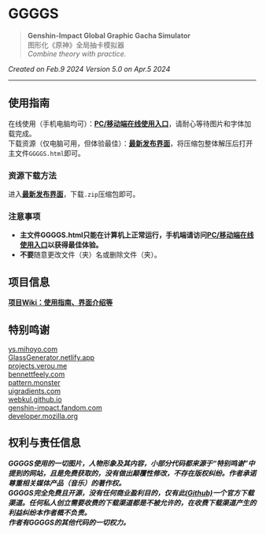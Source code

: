 # GGGGS
> **Genshin-Impact Global Graphic Gacha Simulator**   
> 图形化《原神》全局抽卡模拟器   
> *Combine theory with practice.*
  
*Created on Feb.9 2024*
*Version 5.0 on Apr.5 2024*

***


## 使用指南
在线使用（手机电脑均可）：[**PC/移动端在线使用入口**](https://quartzquincy2019.github.io/GGGGS/GGGGS.html)，请耐心等待图片和字体加载完成。    
下载资源（仅电脑可用，但体验最佳）：[**最新发布界面**](https://github.com/QuartzQuincy2019/GGGGS/releases/latest)，将压缩包整体解压后打开主文件`GGGGS.html`即可。
### 资源下载方法
进入[**最新发布界面**](https://github.com/QuartzQuincy2019/GGGGS/releases/latest)，下载`.zip`压缩包即可。
### 注意事项
- **主文件GGGGS.html只能在计算机上正常运行，手机端请访问[PC/移动端在线使用入口](https://quartzquincy2019.github.io/GGGGS/GGGGS.html)以获得最佳体验。**
- **不要**随意更改文件（夹）名或删除文件（夹）。
## 项目信息
[**项目Wiki：使用指南、界面介绍等**](https://github.com/QuartzQuincy2019/GGGGS/wiki)
## 特别鸣谢
[ys.mihoyo.com](https://ys.mihoyo.com/)   
[GlassGenerator.netlify.app](https://glassgenerator.netlify.app/)   
[projects.verou.me](https://projects.verou.me/css3patterns/)   
[bennettfeely.com](https://bennettfeely.com/gradients/)  
[pattern.monster](https://pattern.monster/)   
[uigradients.com](https://uigradients.com/)   
[webkul.github.io](https://webkul.github.io/coolhue/)   
[genshin-impact.fandom.com](https://genshin-impact.fandom.com/wiki/Genshin_Impact_Wiki)   
[developer.mozilla.org](https://developer.mozilla.org/zh-CN/docs/Web/CSS/)   
## 权利与责任信息
***GGGGS使用的一切图片，人物形象及其内容，小部分代码都来源于“特别鸣谢”中提到的网站，且是免费获取的，没有做出颠覆性修改，不存在版权纠纷。作者承诺尊重相关媒体产品（音乐）的著作权。***    
***GGGGS完全免费且开源，没有任何商业盈利目的，仅有此[(Github)](https://github.com/QuartzQuincy2019/GGGGS)一个官方下载渠道。任何私人创立需要收费的下载渠道都是不被允许的，在收费下载渠道产生的利益纠纷本作者概不负责。***    
***作者有GGGGS的其他代码的一切权力。***
